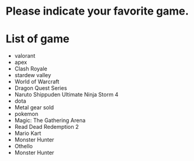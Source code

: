 # Please indicate your favorite game.

# List of game
- valorant
- apex
- Clash Royale
- stardew valley
- World of Warcraft
- Dragon Quest Series
- Naruto Shippuden Ultimate Ninja Storm 4
- dota
- Metal gear sold
- pokemon
- Magic: The Gathering Arena
- Read Dead Redemption 2
- Mario Kart
- Monster Hunter 
- Othello
- Monster Hunter

